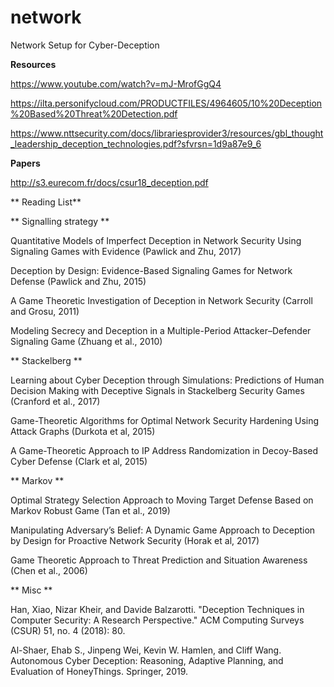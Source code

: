 # network
Network Setup for Cyber-Deception 

**Resources**

https://www.youtube.com/watch?v=mJ-MrofGgQ4 

https://ilta.personifycloud.com/PRODUCTFILES/4964605/10%20Deception%20Based%20Threat%20Detection.pdf

https://www.nttsecurity.com/docs/librariesprovider3/resources/gbl_thought_leadership_deception_technologies.pdf?sfvrsn=1d9a87e9_6

**Papers**

http://s3.eurecom.fr/docs/csur18_deception.pdf


** Reading List**

** Signalling strategy **

Quantitative Models of Imperfect Deception in Network Security Using Signaling Games with Evidence (Pawlick and Zhu, 2017)

Deception by Design: Evidence-Based Signaling Games for Network Defense
(Pawlick and Zhu, 2015)

A Game Theoretic Investigation of Deception in Network Security
(Carroll and Grosu, 2011)

Modeling Secrecy and Deception in a Multiple-Period Attacker–Defender Signaling Game (Zhuang et al., 2010)

** Stackelberg **

Learning about Cyber Deception through Simulations: Predictions of Human Decision Making with Deceptive Signals in Stackelberg Security Games (Cranford et al., 2017)

Game-Theoretic Algorithms for Optimal Network Security Hardening Using Attack Graphs (Durkota et al, 2015)

A Game-Theoretic Approach to IP Address Randomization in Decoy-Based Cyber Defense (Clark et al, 2015)

** Markov **

Optimal Strategy Selection Approach to Moving Target Defense Based on Markov Robust Game (Tan et al., 2019)

Manipulating Adversary’s Belief: A Dynamic Game Approach to Deception by Design for Proactive Network Security (Horak et al, 2017)

Game Theoretic Approach to Threat Prediction and Situation Awareness
(Chen et al., 2006)

** Misc **

Han, Xiao, Nizar Kheir, and Davide Balzarotti. "Deception Techniques in Computer Security: A Research Perspective." ACM Computing Surveys (CSUR) 51, no. 4 (2018): 80.

Al-Shaer, Ehab S., Jinpeng Wei, Kevin W. Hamlen, and Cliff Wang. Autonomous Cyber Deception: Reasoning, Adaptive Planning, and Evaluation of HoneyThings. Springer, 2019.
